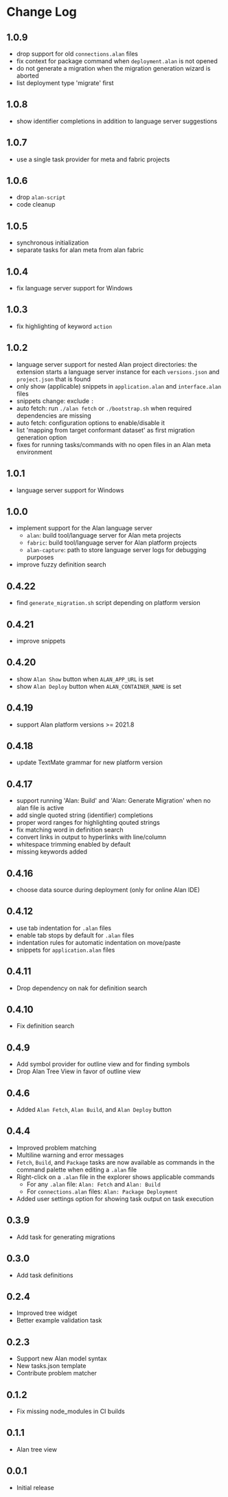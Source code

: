 # Change Log

## 1.0.9
- drop support for old `connections.alan` files
- fix context for package command when `deployment.alan` is not opened
- do not generate a migration when the migration generation wizard is aborted
- list deployment type 'migrate' first

## 1.0.8
- show identifier completions in addition to language server suggestions

## 1.0.7
- use a single task provider for meta and fabric projects

## 1.0.6
- drop `alan-script`
- code cleanup

## 1.0.5
- synchronous initialization
- separate tasks for alan meta from alan fabric

## 1.0.4
- fix language server support for Windows

## 1.0.3
- fix highlighting of keyword `action`

## 1.0.2
- language server support for nested Alan project directories: the extension starts a language server instance for each `versions.json` and `project.json` that is found
- only show (applicable) snippets in `application.alan` and `interface.alan` files
- snippets change: exclude `: `
- auto fetch: run `./alan fetch` or `./bootstrap.sh` when required dependencies are missing
- auto fetch: configuration options to enable/disable it
- list 'mapping from target conformant dataset' as first migration generation option
- fixes for running tasks/commands with no open files in an Alan meta environment

## 1.0.1
- language server support for Windows

## 1.0.0
- implement support for the Alan language server
  - `alan`: build tool/language server for Alan meta projects
  - `fabric`: build tool/language server for Alan platform projects
  - `alan-capture`: path to store language server logs for debugging purposes
- improve fuzzy definition search

## 0.4.22
- find `generate_migration.sh` script depending on platform version

## 0.4.21
- improve snippets

## 0.4.20
- show `Alan Show` button when `ALAN_APP_URL` is set
- show `Alan Deploy` button when `ALAN_CONTAINER_NAME` is set

## 0.4.19
- support Alan platform versions >= 2021.8

## 0.4.18
- update TextMate grammar for new platform version

## 0.4.17
- support running 'Alan: Build' and 'Alan: Generate Migration' when no alan file is active
- add single quoted string (identifier) completions
- proper word ranges for highlighting qouted strings
- fix matching word in definition search
- convert links in output to hyperlinks with line/column
- whitespace trimming enabled by default
- missing keywords added

## 0.4.16
- choose data source during deployment (only for online Alan IDE)

## 0.4.12
- use tab indentation for `.alan` files
- enable tab stops by default for `.alan` files
- indentation rules for automatic indentation on move/paste
- snippets for `application.alan` files

## 0.4.11
- Drop dependency on nak for definition search

## 0.4.10
- Fix definition search

## 0.4.9
- Add symbol provider for outline view and for finding symbols
- Drop Alan Tree View in favor of outline view

## 0.4.6
- Added `Alan Fetch`, `Alan Build`, and `Alan Deploy` button

## 0.4.4
- Improved problem matching
- Multiline warning and error messages
- `Fetch`, `Build`, and `Package` tasks are now available as commands in the command palette when editing a `.alan` file
- Right-click on a `.alan` file in the explorer shows applicable commands
  - For any `.alan` file: `Alan: Fetch` and `Alan: Build`
  - For `connections.alan` files: `Alan: Package Deployment`
- Added user settings option for showing task output on task execution

## 0.3.9
- Add task for generating migrations

## 0.3.0
- Add task definitions

## 0.2.4
- Improved tree widget
- Better example validation task

## 0.2.3
- Support new Alan model syntax
- New tasks.json template
- Contribute problem matcher

## 0.1.2
- Fix missing node_modules in CI builds

## 0.1.1
- Alan tree view

## 0.0.1
- Initial release
